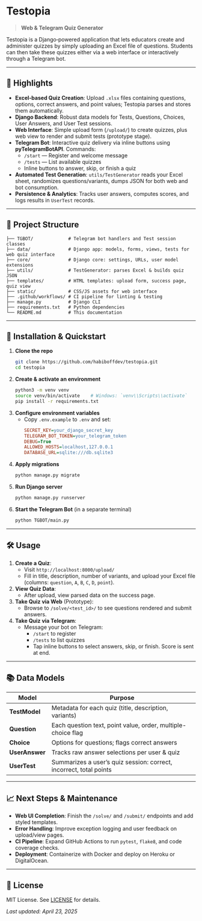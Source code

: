 # Testopia

> **Web & Telegram Quiz Generator**

Testopia is a Django‑powered application that lets educators create and administer quizzes by simply uploading an Excel file of questions. Students can then take these quizzes either via a web interface or interactively through a Telegram bot.

---

## 🚀 Highlights

- **Excel‑based Quiz Creation**: Upload `.xlsx` files containing questions, options, correct answers, and point values; Testopia parses and stores them automatically.
- **Django Backend**: Robust data models for Tests, Questions, Choices, User Answers, and User Test sessions.
- **Web Interface**: Simple upload form (`/upload/`) to create quizzes, plus web view to render and submit tests (prototype stage).
- **Telegram Bot**: Interactive quiz delivery via inline buttons using **pyTelegramBotAPI**. Commands:
  - `/start` — Register and welcome message
  - `/tests` — List available quizzes
  - Inline buttons to answer, skip, or finish a quiz
- **Automated Test Generation**: `utils/TestGenerator` reads your Excel sheet, randomizes questions/variants, dumps JSON for both web and bot consumption.
- **Persistence & Analytics**: Tracks user answers, computes scores, and logs results in `UserTest` records.

---

## 📂 Project Structure

```
├── TGBOT/             # Telegram bot handlers and Test session classes
├── data/              # Django app: models, forms, views, tests for web quiz interface
├── core/              # Django core: settings, URLs, user model extensions
├── utils/             # TestGenerator: parses Excel & builds quiz JSON
├── templates/         # HTML templates: upload form, success page, quiz view
├── static/            # CSS/JS assets for web interface
├── .github/workflows/ # CI pipeline for linting & testing
├── manage.py          # Django CLI
├── requirements.txt   # Python dependencies
└── README.md          # This documentation
```

---

## 🔧 Installation & Quickstart

1. **Clone the repo**
   ```bash
   git clone https://github.com/habiboffdev/testopia.git
   cd testopia
   ```
2. **Create & activate an environment**
   ```bash
   python3 -m venv venv
   source venv/bin/activate    # Windows: `venv\\Scripts\\activate`
   pip install -r requirements.txt
   ```
3. **Configure environment variables**
   - Copy `.env.example` to `.env` and set:
     ```ini
     SECRET_KEY=your_django_secret_key
     TELEGRAM_BOT_TOKEN=your_telegram_token
     DEBUG=True
     ALLOWED_HOSTS=localhost,127.0.0.1
     DATABASE_URL=sqlite:///db.sqlite3
     ```
4. **Apply migrations**
   ```bash
   python manage.py migrate
   ```
5. **Run Django server**
   ```bash
   python manage.py runserver
   ```
6. **Start the Telegram Bot** (in a separate terminal)
   ```bash
   python TGBOT/main.py
   ```

---

## 🛠 Usage

1. **Create a Quiz**:
   - Visit `http://localhost:8000/upload/`
   - Fill in title, description, number of variants, and upload your Excel file (columns: `question`, `A`, `B`, `C`, `D`, `point`).
2. **View Quiz Data**:
   - After upload, view parsed data on the success page.
3. **Take Quiz via Web** (Prototype):
   - Browse to `/solve/<test_id>/` to see questions rendered and submit answers.
4. **Take Quiz via Telegram**:
   - Message your bot on Telegram:
     - `/start` to register
     - `/tests` to list quizzes
     - Tap inline buttons to select answers, skip, or finish. Score is sent at end.

---

## 📚 Data Models

| Model         | Purpose                                             |
|---------------|-----------------------------------------------------|
| **TestModel** | Metadata for each quiz (title, description, variants) |
| **Question**  | Each question text, point value, order, multiple-choice flag |
| **Choice**    | Options for questions; flags correct answers         |
| **UserAnswer**| Tracks raw answer selections per user & quiz         |
| **UserTest**  | Summarizes a user’s quiz session: correct, incorrect, total points |

---

## 📈 Next Steps & Maintenance

- **Web UI Completion**: Finish the `/solve/` and `/submit/` endpoints and add styled templates.
- **Error Handling**: Improve exception logging and user feedback on upload/view pages.
- **CI Pipeline**: Expand GitHub Actions to run `pytest`, `flake8`, and code coverage checks.
- **Deployment**: Containerize with Docker and deploy on Heroku or DigitalOcean.

---

## 📜 License

MIT License. See [LICENSE](LICENSE) for details.

_Last updated: April 23, 2025_

